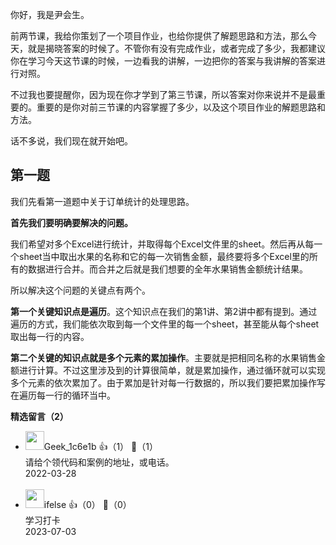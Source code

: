 你好，我是尹会生。

前两节课，我给你策划了一个项目作业，也给你提供了解题思路和方法，那么今天，就是揭晓答案的时候了。不管你有没有完成作业，或者完成了多少，我都建议你在学习今天这节课的时候，一边看我的讲解，一边把你的答案与我讲解的答案进行对照。

不过我也要提醒你，因为现在你才学到了第三节课，所以答案对你来说并不是最重要的。重要的是你对前三节课的内容掌握了多少，以及这个项目作业的解题思路和方法。

话不多说，我们现在就开始吧。

## 第一题

我们先看第一道题中关于订单统计的处理思路。

**首先我们要明确要解决的问题。**

我们希望对多个Excel进行统计，并取得每个Excel文件里的sheet。然后再从每一个sheet当中取出水果的名称和它的每一次销售金额，最终要将多个Excel里的所有的数据进行合并。而合并之后就是我们想要的全年水果销售金额统计结果。

所以解决这个问题的关键点有两个。

**第一个关键知识点是遍历**。这个知识点在我们的第1讲、第2讲中都有提到。通过遍历的方式，我们能依次取到每一个文件里的每一个sheet，甚至能从每个sheet取出每一行的内容。

**第二个关键的知识点就是多个元素的累加操作**。主要就是把相同名称的水果销售金额进行计算。不过这里涉及到的计算很简单，就是累加操作，通过循环就可以实现多个元素的依次累加了。由于累加是针对每一行数据的，所以我们要把累加操作写在遍历每一行的循环当中。
<div><strong>精选留言（2）</strong></div><ul>
<li><img src="" width="30px"><span>Geek_1c6e1b</span> 👍（1） 💬（1）<div>请给个领代码和案例的地址，或电话。</div>2022-03-28</li><br/><li><img src="https://static001.geekbang.org/account/avatar/00/26/eb/d7/90391376.jpg" width="30px"><span>ifelse</span> 👍（0） 💬（0）<div>学习打卡</div>2023-07-03</li><br/>
</ul>